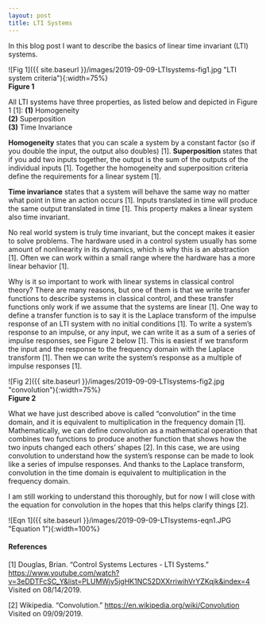 ```yaml
---
layout: post
title: LTI Systems
---
```


In this blog post I want to describe the basics of linear time invariant (LTI) systems. 

![Fig 1]({{ site.baseurl }}/images/2019-09-09-LTIsystems-fig1.jpg "LTI system criteria"){:width=75%}  
**Figure 1**

All LTI systems have three properties, as listed below and depicted in Figure 1 [1]: 
**(1)** Homogeneity     
**(2)** Superposition      
**(3)** Time Invariance      

**Homogeneity** states that you can scale a system by a constant factor (so if you double the input, the output also doubles) [1]. **Superposition** states that if you add two inputs together, the output is the sum of the outputs of the individual inputs [1]. Together the homogeneity and superposition criteria define the requirements for a linear system [1]. 

**Time invariance** states that a system will behave the same way no matter what point in time an action occurs [1]. Inputs translated in time will produce the same output translated in time [1]. This property makes a linear system also time invariant. 

No real world system is truly time invariant, but the concept makes it easier to solve problems. The hardware used in a control system usually has some amount of nonlinearity in its dynamics, which is why this is an abstraction [1]. Often we can work within a small range where the hardware has a more linear behavior [1]. 

Why is it so important to work with linear systems in classical control theory? There are many reasons, but one of them is that we write transfer functions to describe systems in classical control, and these transfer functions only work if we assume that the systems are linear [1]. One way to define a transfer function is to say it is the Laplace transform of the impulse response of an LTI system with no initial conditions [1]. To write a system’s response to an impulse, or any input, we can write it as a sum of a series of impulse responses, see Figure 2 below [1]. This is easiest if we transform the input and the response to the frequency domain with the Laplace transform [1]. Then we can write the system’s response as a multiple of impulse responses [1]. 

![Fig 2]({{ site.baseurl }}/images/2019-09-09-LTIsystems-fig2.jpg "convolution"){:width=75%}  
**Figure 2**

What we have just described above is called “convolution” in the time domain, and it is equivalent to multiplication in the frequency domain [1]. Mathematically, we can define convolution as a mathematical operation that combines two functions to produce another function that shows how the two inputs changed each others’ shapes [2]. In this case, we are using convolution to understand how the system’s response can be made to look like a series of impulse responses. And thanks to the Laplace transform, convolution in the time domain is equivalent to multiplication in the frequency domain. 

I am still working to understand this thoroughly, but for now I will close with the equation for convolution in the hopes that this helps clarify things [2]. 

![Eqn 1]({{ site.baseurl }}/images/2019-09-09-LTIsystems-eqn1.JPG "Equation 1"){:width=100%}  

#### References
[1] Douglas, Brian. “Control Systems Lectures - LTI Systems.” <https://www.youtube.com/watch?v=3eDDTFcSC_Y&list=PLUMWjy5jgHK1NC52DXXrriwihVrYZKqjk&index=4> Visited on 08/14/2019. 

[2] Wikipedia. “Convolution.” <https://en.wikipedia.org/wiki/Convolution> Visited on 09/09/2019. 
